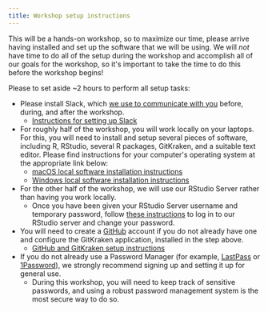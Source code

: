 ```yaml
---
title: Workshop setup instructions
---
```


This will be a hands-on workshop, so to maximize our time, please arrive having installed and set up the software that we will be using.
We will _not_ have time to do all of the setup during the workshop and accomplish all of our goals for the workshop, so it's important to take the time to do this before the workshop begins!

Please to set aside ~2 hours to perform all setup tasks:


* Please install Slack, which [we use to communicate with you](../software-setup/slack-procedures.md) before, during, and after the workshop.
  * [Instructions for setting up Slack](setup-instructions//slack-setup.md)
* For roughly half of the workshop, you will work locally on your laptops.
For this, you will need to install and setup several pieces of software, including R, RStudio, several R packages, GitKraken, and a suitable text editor.
Please find instructions for your computer's operating system at the appropriate link below:
  * [macOS local software installation instructions](setup-instructions/mac_installation_instructions.md)
  * [Windows local software installation instructions](setup-instructions/windows_installation_instructions.md)
* For the other half of the workshop, we will use our RStudio Server rather than having you work locally.
  * Once you have been given your RStudio Server username and temporary password, follow [these instructions](../software-setup/rstudio-login.md) to log in to our RStudio server and change your password.
* You will need to create a [GitHub](https://github.com) account if you do not already have one and configure the GitKraken application, installed in the step above.
  * [GitHub and GitKraken setup instructions](setup-instructions/github_gitkraken_setup_instructions.md)
* If you do not already use a Password Manager (for example, [LastPass](https://www.lastpass.com) or [1Password](https://1password.com/)), we strongly recommend signing up and setting it up for general use.
  * During this workshop, you will need to keep track of sensitive passwords, and using a robust password management system is the most secure way to do so.